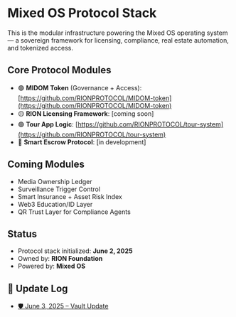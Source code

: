 # Mixed OS Protocol Stack

This is the modular infrastructure powering the Mixed OS operating system — a sovereign framework for licensing, compliance, real estate automation, and tokenized access.

## Core Protocol Modules

- 🟢 **MIDOM Token** (Governance + Access): [https://github.com/RIONPROTOCOL/MIDOM-token](https://github.com/RIONPROTOCOL/MIDOM-token)
- 🟡 **RION Licensing Framework**: [coming soon]
- 🟢 **Tour App Logic**: [https://github.com/RIONPROTOCOL/tour-system](https://github.com/RIONPROTOCOL/tour-system)
- 🔴 **Smart Escrow Protocol**: [in development]

## Coming Modules

- Media Ownership Ledger  
- Surveillance Trigger Control  
- Smart Insurance + Asset Risk Index  
- Web3 Education/ID Layer  
- QR Trust Layer for Compliance Agents

## Status
- Protocol stack initialized: **June 2, 2025**
- Owned by: **RION Foundation**
- Powered by: **Mixed OS**
## 🔄 Update Log

- [🛡️ June 3, 2025 – Vault Update](updates/2025-06-03-vault-update.md)
